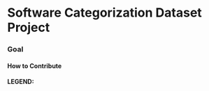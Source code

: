 # Software Categorization Dataset Project



### Goal









#### How to Contribute






#### LEGEND:

